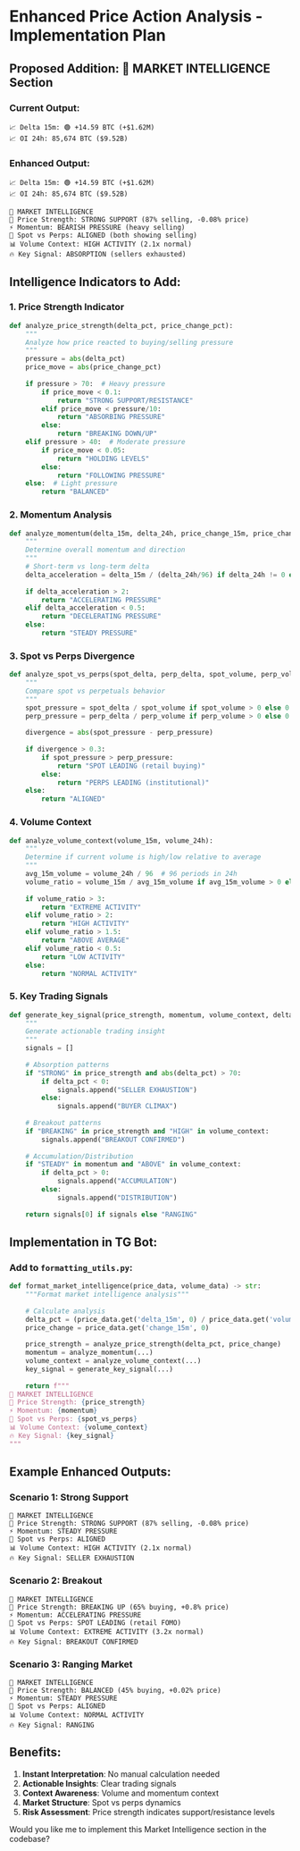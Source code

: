# Enhanced Price Action Analysis - Implementation Plan

## Proposed Addition: 🧠 MARKET INTELLIGENCE Section

### Current Output:
```
📈 Delta 15m: 🟢 +14.59 BTC (+$1.62M)
📈 OI 24h: 85,674 BTC ($9.52B)
```

### Enhanced Output:
```
📈 Delta 15m: 🟢 +14.59 BTC (+$1.62M)
📈 OI 24h: 85,674 BTC ($9.52B)

🧠 MARKET INTELLIGENCE
💪 Price Strength: STRONG SUPPORT (87% selling, -0.08% price)
⚡ Momentum: BEARISH PRESSURE (heavy selling)
🎯 Spot vs Perps: ALIGNED (both showing selling)
📊 Volume Context: HIGH ACTIVITY (2.1x normal)
🔥 Key Signal: ABSORPTION (sellers exhausted)
```

## Intelligence Indicators to Add:

### 1. **Price Strength Indicator**
```python
def analyze_price_strength(delta_pct, price_change_pct):
    """
    Analyze how price reacted to buying/selling pressure
    """
    pressure = abs(delta_pct)
    price_move = abs(price_change_pct)
    
    if pressure > 70:  # Heavy pressure
        if price_move < 0.1:
            return "STRONG SUPPORT/RESISTANCE"
        elif price_move < pressure/10:
            return "ABSORBING PRESSURE"
        else:
            return "BREAKING DOWN/UP"
    elif pressure > 40:  # Moderate pressure
        if price_move < 0.05:
            return "HOLDING LEVELS"
        else:
            return "FOLLOWING PRESSURE"
    else:  # Light pressure
        return "BALANCED"
```

### 2. **Momentum Analysis**
```python
def analyze_momentum(delta_15m, delta_24h, price_change_15m, price_change_24h):
    """
    Determine overall momentum and direction
    """
    # Short-term vs long-term delta
    delta_acceleration = delta_15m / (delta_24h/96) if delta_24h != 0 else 1
    
    if delta_acceleration > 2:
        return "ACCELERATING PRESSURE"
    elif delta_acceleration < 0.5:
        return "DECELERATING PRESSURE"
    else:
        return "STEADY PRESSURE"
```

### 3. **Spot vs Perps Divergence**
```python
def analyze_spot_vs_perps(spot_delta, perp_delta, spot_volume, perp_volume):
    """
    Compare spot vs perpetuals behavior
    """
    spot_pressure = spot_delta / spot_volume if spot_volume > 0 else 0
    perp_pressure = perp_delta / perp_volume if perp_volume > 0 else 0
    
    divergence = abs(spot_pressure - perp_pressure)
    
    if divergence > 0.3:
        if spot_pressure > perp_pressure:
            return "SPOT LEADING (retail buying)"
        else:
            return "PERPS LEADING (institutional)"
    else:
        return "ALIGNED"
```

### 4. **Volume Context**
```python
def analyze_volume_context(volume_15m, volume_24h):
    """
    Determine if current volume is high/low relative to average
    """
    avg_15m_volume = volume_24h / 96  # 96 periods in 24h
    volume_ratio = volume_15m / avg_15m_volume if avg_15m_volume > 0 else 1
    
    if volume_ratio > 3:
        return "EXTREME ACTIVITY"
    elif volume_ratio > 2:
        return "HIGH ACTIVITY"
    elif volume_ratio > 1.5:
        return "ABOVE AVERAGE"
    elif volume_ratio < 0.5:
        return "LOW ACTIVITY"
    else:
        return "NORMAL ACTIVITY"
```

### 5. **Key Trading Signals**
```python
def generate_key_signal(price_strength, momentum, volume_context, delta_pct):
    """
    Generate actionable trading insight
    """
    signals = []
    
    # Absorption patterns
    if "STRONG" in price_strength and abs(delta_pct) > 70:
        if delta_pct < 0:
            signals.append("SELLER EXHAUSTION")
        else:
            signals.append("BUYER CLIMAX")
    
    # Breakout patterns
    if "BREAKING" in price_strength and "HIGH" in volume_context:
        signals.append("BREAKOUT CONFIRMED")
    
    # Accumulation/Distribution
    if "STEADY" in momentum and "ABOVE" in volume_context:
        if delta_pct > 0:
            signals.append("ACCUMULATION")
        else:
            signals.append("DISTRIBUTION")
    
    return signals[0] if signals else "RANGING"
```

## Implementation in TG Bot:

### Add to `formatting_utils.py`:
```python
def format_market_intelligence(price_data, volume_data) -> str:
    """Format market intelligence analysis"""
    
    # Calculate analysis
    delta_pct = (price_data.get('delta_15m', 0) / price_data.get('volume_15m', 1)) * 100
    price_change = price_data.get('change_15m', 0)
    
    price_strength = analyze_price_strength(delta_pct, price_change)
    momentum = analyze_momentum(...)
    volume_context = analyze_volume_context(...)
    key_signal = generate_key_signal(...)
    
    return f"""
🧠 MARKET INTELLIGENCE
💪 Price Strength: {price_strength}
⚡ Momentum: {momentum}
🎯 Spot vs Perps: {spot_vs_perps}
📊 Volume Context: {volume_context}
🔥 Key Signal: {key_signal}
"""
```

## Example Enhanced Outputs:

### Scenario 1: Strong Support
```
🧠 MARKET INTELLIGENCE
💪 Price Strength: STRONG SUPPORT (87% selling, -0.08% price)
⚡ Momentum: STEADY PRESSURE
🎯 Spot vs Perps: ALIGNED
📊 Volume Context: HIGH ACTIVITY (2.1x normal)
🔥 Key Signal: SELLER EXHAUSTION
```

### Scenario 2: Breakout
```
🧠 MARKET INTELLIGENCE
💪 Price Strength: BREAKING UP (65% buying, +0.8% price)
⚡ Momentum: ACCELERATING PRESSURE
🎯 Spot vs Perps: SPOT LEADING (retail FOMO)
📊 Volume Context: EXTREME ACTIVITY (3.2x normal)
🔥 Key Signal: BREAKOUT CONFIRMED
```

### Scenario 3: Ranging Market
```
🧠 MARKET INTELLIGENCE
💪 Price Strength: BALANCED (45% buying, +0.02% price)
⚡ Momentum: STEADY PRESSURE
🎯 Spot vs Perps: ALIGNED
📊 Volume Context: NORMAL ACTIVITY
🔥 Key Signal: RANGING
```

## Benefits:

1. **Instant Interpretation**: No manual calculation needed
2. **Actionable Insights**: Clear trading signals
3. **Context Awareness**: Volume and momentum context
4. **Market Structure**: Spot vs perps dynamics
5. **Risk Assessment**: Price strength indicates support/resistance levels

Would you like me to implement this Market Intelligence section in the codebase?